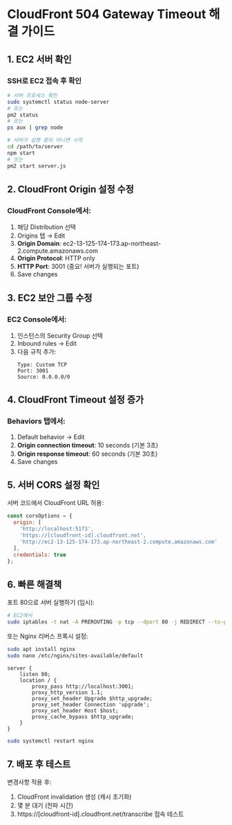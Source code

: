 # CloudFront 504 Gateway Timeout 해결 가이드

## 1. EC2 서버 확인

### SSH로 EC2 접속 후 확인
```bash
# 서버 프로세스 확인
sudo systemctl status node-server
# 또는
pm2 status
# 또는
ps aux | grep node

# 서버가 실행 중이 아니면 시작
cd /path/to/server
npm start
# 또는
pm2 start server.js
```

## 2. CloudFront Origin 설정 수정

### CloudFront Console에서:
1. 해당 Distribution 선택
2. Origins 탭 → Edit
3. **Origin Domain**: ec2-13-125-174-173.ap-northeast-2.compute.amazonaws.com
4. **Origin Protocol**: HTTP only
5. **HTTP Port**: 3001 (중요! 서버가 실행되는 포트)
6. Save changes

## 3. EC2 보안 그룹 수정

### EC2 Console에서:
1. 인스턴스의 Security Group 선택
2. Inbound rules → Edit
3. 다음 규칙 추가:
   ```
   Type: Custom TCP
   Port: 3001
   Source: 0.0.0.0/0
   ```

## 4. CloudFront Timeout 설정 증가

### Behaviors 탭에서:
1. Default behavior → Edit
2. **Origin connection timeout**: 10 seconds (기본 3초)
3. **Origin response timeout**: 60 seconds (기본 30초)
4. Save changes

## 5. 서버 CORS 설정 확인

서버 코드에서 CloudFront URL 허용:
```javascript
const corsOptions = {
  origin: [
    'http://localhost:5173',
    'https://[cloudfront-id].cloudfront.net',
    'http://ec2-13-125-174-173.ap-northeast-2.compute.amazonaws.com'
  ],
  credentials: true
};
```

## 6. 빠른 해결책

포트 80으로 서버 실행하기 (임시):
```bash
# EC2에서
sudo iptables -t nat -A PREROUTING -p tcp --dport 80 -j REDIRECT --to-port 3001
```

또는 Nginx 리버스 프록시 설정:
```bash
sudo apt install nginx
sudo nano /etc/nginx/sites-available/default
```

```nginx
server {
    listen 80;
    location / {
        proxy_pass http://localhost:3001;
        proxy_http_version 1.1;
        proxy_set_header Upgrade $http_upgrade;
        proxy_set_header Connection 'upgrade';
        proxy_set_header Host $host;
        proxy_cache_bypass $http_upgrade;
    }
}
```

```bash
sudo systemctl restart nginx
```

## 7. 배포 후 테스트

변경사항 적용 후:
1. CloudFront invalidation 생성 (캐시 초기화)
2. 몇 분 대기 (전파 시간)
3. https://[cloudfront-id].cloudfront.net/transcribe 접속 테스트